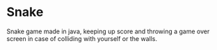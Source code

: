 # Snake
Snake game made in java, keeping up score and throwing a game over screen in case of colliding with yourself or the walls.
